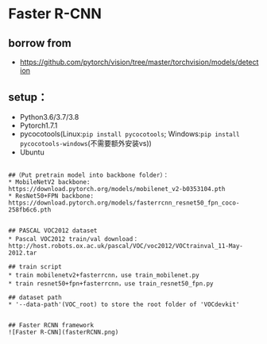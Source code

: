 # Faster R-CNN

## borrow from
* https://github.com/pytorch/vision/tree/master/torchvision/models/detection

## setup：
* Python3.6/3.7/3.8
* Pytorch1.7.1
* pycocotools(Linux:```pip install pycocotools```; Windows:```pip install pycocotools-windows```(不需要额外安装vs))
* Ubuntu


```

##（Put pretrain model into backbone folder）：
* MobileNetV2 backbone: https://download.pytorch.org/models/mobilenet_v2-b0353104.pth
* ResNet50+FPN backbone: https://download.pytorch.org/models/fasterrcnn_resnet50_fpn_coco-258fb6c6.pth
 
 
## PASCAL VOC2012 dataset 
* Pascal VOC2012 train/val download：http://host.robots.ox.ac.uk/pascal/VOC/voc2012/VOCtrainval_11-May-2012.tar

## train script
* train mobilenetv2+fasterrcnn，use train_mobilenet.py
* train resnet50+fpn+fasterrcnn，use train_resnet50_fpn.py

## dataset path
* '--data-path'(VOC_root) to store the root folder of 'VOCdevkit' 


## Faster RCNN framework
![Faster R-CNN](fasterRCNN.png) 
